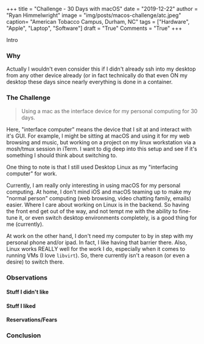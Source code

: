 +++
title  = "Challenge - 30 Days with macOS"
date   = "2019-12-22"
author = "Ryan Himmelwright"
image  = "img/posts/macos-challenge/atc.jpeg"
caption= "American Tobacco Campus, Durham, NC"
tags   = ["Hardware", "Apple", "Laptop", "Software"]
draft  = "True"
Comments = "True"
+++

Intro

<!--more-->

### Why


Actually I wouldn't even consider this if I didn't already ssh into my desktop from any other device already (or in fact technically do that even ON my desktop these days since nearly everything is done in a container.

### The Challenge

>Using a mac as the interface device for my personal computing for 30 days.

Here, "interface computer" means the device that I sit at and interact with
it's GUI.
For example, I might be sitting at macOS and using it for my web browsing and
music, but working on a project on my linux workstation via a mosh/tmux session
in iTerm. I want to dig deep into this setup and see if it's something I should
think about switching to.

One thing to note is that I still used Desktop Linux as my "interfacing
computer" for work.

Currently, I am really only interesting in using macOS for
my personal computing. At home, I don't mind iOS and macOS teaming up to make
my "normal person" computing (web browsing, video chatting family, emails)
easier. Where I care about working on Linux is in the backend. So having the
front end get out of the way, and not tempt me with the ability to fine-tune
it, or even switch desktop environments completely, is a good thing for me
(currently).

At work on the other hand, I don't need my computer to by in step with my
personal phone and/or ipad. In fact, I like having that barrier there. Also,
Linux works REALLY well for the work I do, especially when it comes to running
VMs (I love `libvirt`). So, there currently isn't a reason (or even a desire)
to switch there.

### Observations


#### Stuff I didn't like


#### Stuff I liked


#### Reservations/Fears


### Conclusion
